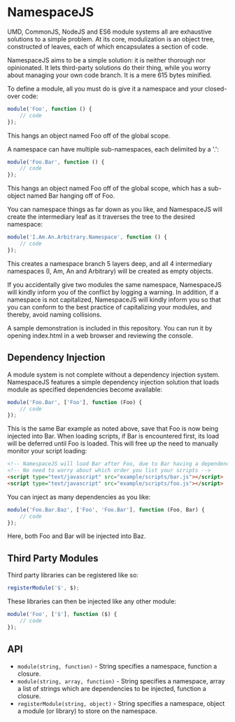 NamespaceJS
===========

UMD, CommonJS, NodeJS and ES6 module systems all are exhaustive solutions to a simple problem. At its core, modulization is an object tree, constructed of leaves, each of which encapsulates a section of code.

NamespaceJS aims to be a simple solution: it is neither thorough nor opinionated. It lets third-party solutions do their thing, while you worry about managing your own code branch. It is a mere 615 bytes minified.

To define a module, all you must do is give it a namespace and your closed-over code:

```javascript
module('Foo', function () {
    // code
});
```

This hangs an object named Foo off of the global scope.

A namespace can have multiple sub-namespaces, each delimited by a '.':

```javascript
module('Foo.Bar', function () {
    // code
});
```

This hangs an object named Foo off of the global scope, which has a sub-object named Bar hanging off of Foo.

You can namespace things as far down as you like, and NamespaceJS will create the intermediary leaf as it traverses the tree to the desired namespace:

```javascript
module('I.Am.An.Arbitrary.Namespace', function () {
    // code 
});
```

This creates a namespace branch 5 layers deep, and all 4 intermediary namespaces (I, Am, An and Arbitrary) will be created as empty objects.

If you accidentally give two modules the same namespace, NamespaceJS will kindly inform you of the conflict by logging a warning. In addition, if a namespace is not capitalized, NamespaceJS will kindly inform you so that you can conform to the best practice of capitalizing your modules, and thereby, avoid naming collisions.

A sample demonstration is included in this repository. You can run it by opening index.html in a web browser and reviewing the console.

## Dependency Injection

A module system is not complete without a dependency injection system. NamespaceJS features a simple dependency injection solution that loads module as specified dependencies become available:

```javascript
module('Foo.Bar', ['Foo'], function (Foo) {
    // code
});
```

This is the same Bar example as noted above, save that Foo is now being injected into Bar. When loading scripts, if Bar is encountered first, its load will be deferred until Foo is loaded. This will free up the need to manually monitor your script loading:

```html
<!-- NamespaceJS will load Bar after Foo, due to Bar having a dependency on Foo -->
<!-- No need to worry about which order you list your scripts -->
<script type="text/javascript" src="example/scripts/bar.js"></script>
<script type="text/javascript" src="example/scripts/foo.js"></script>
```

You can inject as many dependencies as you like:

```javascript
module('Foo.Bar.Baz', ['Foo', 'Foo.Bar'], function (Foo, Bar) {
    // code
});
```

Here, both Foo and Bar will be injected into Baz.

## Third Party Modules

Third party libraries can be registered like so:

```javascript
registerModule('$', $);
```

These libraries can then be injected like any other module:

```javascript
module('Foo', ['$'], function ($) {
    // code
});
```

## API

* `module(string, function)` - String specifies a namespace, function a closure.
* `module(string, array, function)` - String specifies a namespace, array a list of strings which are dependencies to be injected, function a closure.
* `registerModule(string, object)` - String specifies a namespace, object a module (or library) to store on the namespace.
